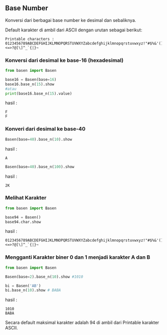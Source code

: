 ## Base Number

Konversi dari berbagai base number ke desimal dan sebaliknya.

Default karakter di ambil dari ASCII dengan urutan sebagai berikut:

```
Printable characters :
0123456789ABCDEFGHIJKLMNOPQRSTUVWXYZabcdefghijklmnopqrstuvwxyz!"#$%&'()*+,-./:;<=>?@[\]^_`{|}~
```

### Konversi dari desimal ke base-16 (hexadesimal)
```python
from basen import Basen

base16 = Basen(base=16)
base16.base_n(15).show
#atau
print(base16.base_n(15).value)
```
hasil :
```
F
F
```

### Konveri dari desimal ke base-40
```python
Basen(base=40).base_n(10).show
```
hasil :
```
A
```

```python
Basen(base=40).base_n(100).show
```
hasil :
```
2K
```

### Melihat Karakter
```python
from basen import Basen

base94 = Basen()
base94.char.show
```
hasil :
```
0123456789ABCDEFGHIJKLMNOPQRSTUVWXYZabcdefghijklmnopqrstuvwxyz!"#$%&'()*+,-./:;<=>?@[\]^_`{|}~
```

### Mengganti Karakter biner 0 dan 1 menjadi karakter A dan B
```python
from basen import Basen

Basen(base=2).base_n(10).show #1010

bi = Basen('AB')
bi.base_n(10).show # BABA
```
hasil :
```
1010
BABA
```

Secara default maksimal karakter adalah 94 di ambil dari Printable karakter ASCII.
